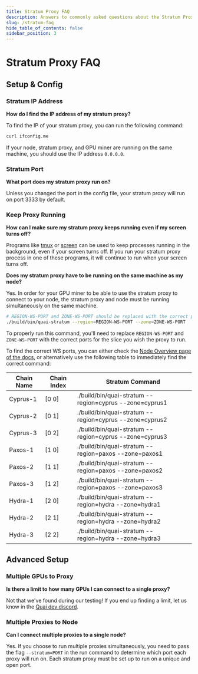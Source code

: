 ```yaml
---
title: Stratum Proxy FAQ
description: Answers to commonly asked questions about the Stratum Proxy.
slug: /stratum-faq
hide_table_of_contents: false
sidebar_position: 3
---
```


# Stratum Proxy FAQ

## Setup & Config

### Stratum IP Address

**How do I find the IP address of my stratum proxy?**

To find the IP of your stratum proxy, you can run the following command:

```bash
curl ifconfig.me
```

If your node, stratum proxy, and GPU miner are running on the same machine, you should use the IP address `0.0.0.0`.

### Stratum Port

**What port does my stratum proxy run on?**

Unless you changed the port in the config file, your stratum proxy will run on port 3333 by default.

### Keep Proxy Running

**How can I make sure my stratum proxy keeps running even if my screen turns off?**

Programs like [tmux](https://github.com/tmux/tmux/wiki) or [screen](https://www.gnu.org/software/screen/manual/screen.html) can be used to keep processes running in the background, even if your screen turns off. If you run your stratum proxy process in one of these programs, it will continue to run when your screen turns off.

**Does my stratum proxy have to be running on the same machine as my node?**

Yes. In order for your GPU miner to be able to use the stratum proxy to connect to your node, the stratum proxy and node must be running simultaneously on the same machine.

```bash
# REGION-WS-PORT and ZONE-WS-PORT should be replaced with the correct ports.
./build/bin/quai-stratum --region=REGION-WS-PORT --zone=ZONE-WS-PORT
```

To properly run this command, you'll need to replace `REGION-WS-PORT` and `ZONE-WS-PORT` with the correct ports for the slice you wish the proxy to run.

To find the correct WS ports, you can either check the [Node Overview page of the docs](../../node/node-overview/node-overview.md), or alternatively use the following table to immediately find the correct command:

| Chain Name | Chain Index | Stratum Command                                         |
| ---------- | ----------- | ------------------------------------------------------- |
| Cyprus-1   | [0 0]       | ./build/bin/quai-stratum --region=cyprus --zone=cyprus1 |
| Cyprus-2   | [0 1]       | ./build/bin/quai-stratum --region=cyprus --zone=cyprus2 |
| Cyprus-3   | [0 2]       | ./build/bin/quai-stratum --region=cyprus --zone=cyprus3 |
| Paxos-1    | [1 0]       | ./build/bin/quai-stratum --region=paxos  --zone=paxos1  |
| Paxos-2    | [1 1]       | ./build/bin/quai-stratum --region=paxos  --zone=paxos2  |
| Paxos-3    | [1 2]       | ./build/bin/quai-stratum --region=paxos  --zone=paxos3  |
| Hydra-1    | [2 0]       | ./build/bin/quai-stratum --region=hydra  --zone=hydra1  |
| Hydra-2    | [2 1]       | ./build/bin/quai-stratum --region=hydra  --zone=hydra2  |
| Hydra-3    | [2 2]       | ./build/bin/quai-stratum --region=hydra  --zone=hydra3  |

## Advanced Setup

### Multiple GPUs to Proxy

**Is there a limit to how many GPUs I can connect to a single proxy?**

Not that we've found during our testing! If you end up finding a limit, let us know in the [Quai dev discord](https://discord.gg/s8y8asPwNC).

### Multiple Proxies to Node

**Can I connect multiple proxies to a single node?**

Yes. If you choose to run multiple proxies simultaneously, you need to pass the flag `--stratum=PORT` in the run command to determine which port each proxy will run on. Each stratum proxy must be set up to run on a unique and open port.
